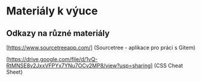 # Materiály k výuce



## Odkazy na různé materiály
[https://www.sourcetreeapp.com/] (Sourcetree - aplikace pro práci s Gitem)

[https://drive.google.com/file/d/1vQ-RtMNSE8v2JxxVFPYx7YNu7OCv2MP8/view?usp=sharing] (CSS Cheat Sheet)
